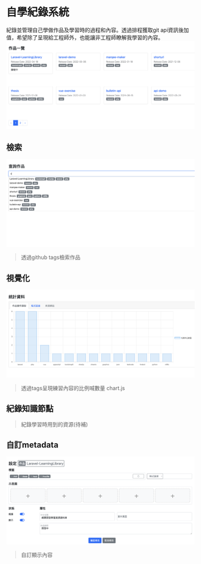# 自學紀錄系統
紀錄並管理自己學做作品及學習時的過程和內容。透過排程獲取git api資訊後加值，希望除了呈現給工程師外，也能讓非工程師瞭解我學習的內容。
![](https://github.com/jerryyehself/Laravel-LearningLibrary/blob/master/pictures/workCard.png)
## 檢索
![檢索](https://github.com/jerryyehself/Laravel-LearningLibrary/blob/master/pictures/retrieval.png)
> 透過github tags檢索作品
## 視覺化
![視覺化](https://github.com/jerryyehself/Laravel-LearningLibrary/blob/master/pictures/visualization.png)
> 透過tags呈現練習內容的比例喊數量
> chart.js
## 紀錄知識節點
> 紀錄學習時用到的資源(待補)
## 自訂metadata
![自訂metadata](https://github.com/jerryyehself/Laravel-LearningLibrary/blob/master/pictures/metadata.png)
> 自訂顯示內容


